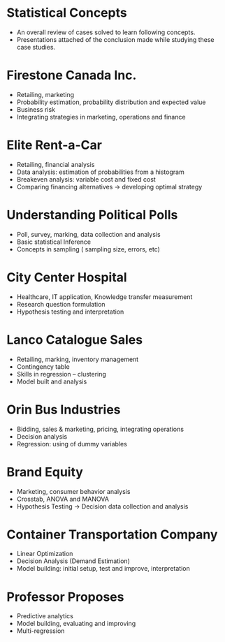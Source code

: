 # Statistical Concepts
- An overall review of cases solved to learn following concepts.
- Presentations attached of the conclusion made while studying these case studies.

# Firestone Canada Inc.
- Retailing, marketing
- Probability estimation, probability distribution and expected value
- Business risk
- Integrating strategies in marketing, operations and finance

# Elite Rent-a-Car
- Retailing, financial analysis
- Data analysis: estimation of probabilities from a histogram
- Breakeven analysis: variable cost and fixed cost
- Comparing financing alternatives → developing optimal strategy

# Understanding Political Polls
- Poll, survey, marking, data collection and analysis
- Basic statistical Inference
- Concepts in sampling ( sampling size, errors, etc)

# City Center Hospital
- Healthcare, IT application, Knowledge transfer measurement
- Research question formulation
- Hypothesis testing and interpretation

# Lanco Catalogue Sales
- Retailing, marking, inventory management
- Contingency table
- Skills in regression – clustering
- Model built and analysis

# Orin Bus Industries
- Bidding, sales & marketing, pricing, integrating operations
- Decision analysis
- Regression: using of dummy variables

# Brand Equity
- Marketing, consumer behavior analysis
- Crosstab, ANOVA and MANOVA
- Hypothesis Testing → Decision data collection and analysis

# Container Transportation Company
- Linear Optimization
- Decision Analysis (Demand Estimation)
- Model building: initial setup, test and improve, interpretation

# Professor Proposes
- Predictive analytics
- Model building, evaluating and improving
- Multi-regression

